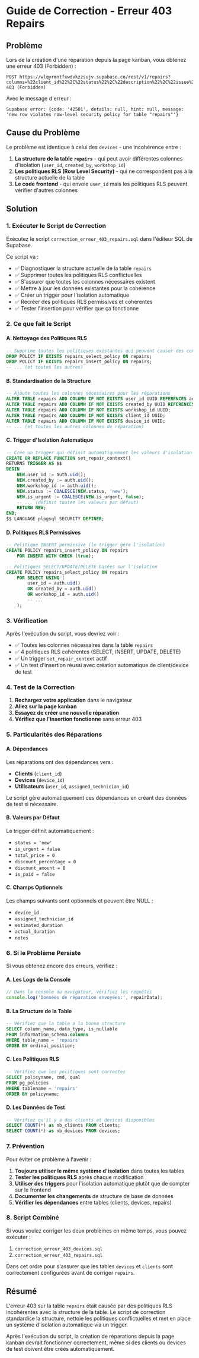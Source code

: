 # Guide de Correction - Erreur 403 Repairs

## Problème
Lors de la création d'une réparation depuis la page kanban, vous obtenez une erreur 403 (Forbidden) :
```
POST https://wlqyrmntfxwdvkzzsujv.supabase.co/rest/v1/repairs?columns=%22client_id%22%2C%22status%22%2C%22description%22%2C%22issue%22%2C%22estimated_duration%22%2C%22due_date%22%2C%22is_urgent%22%2C%22total_price%22%2C%22discount_percentage%22%2C%22discount_amount%22%2C%22original_price%22%2C%22is_paid%22%2C%22user_id%22%2C%22created_at%22%2C%22updated_at%22%2C%22device_id%22%2C%22assigned_technician_id%22&select=* 403 (Forbidden)
```

Avec le message d'erreur :
```
Supabase error: {code: '42501', details: null, hint: null, message: 'new row violates row-level security policy for table "repairs"'}
```

## Cause du Problème
Le problème est identique à celui des `devices` - une incohérence entre :
1. **La structure de la table `repairs`** - qui peut avoir différentes colonnes d'isolation (`user_id`, `created_by`, `workshop_id`)
2. **Les politiques RLS (Row Level Security)** - qui ne correspondent pas à la structure actuelle de la table
3. **Le code frontend** - qui envoie `user_id` mais les politiques RLS peuvent vérifier d'autres colonnes

## Solution

### 1. Exécuter le Script de Correction
Exécutez le script `correction_erreur_403_repairs.sql` dans l'éditeur SQL de Supabase.

Ce script va :
- ✅ Diagnostiquer la structure actuelle de la table `repairs`
- ✅ Supprimer toutes les politiques RLS conflictuelles
- ✅ S'assurer que toutes les colonnes nécessaires existent
- ✅ Mettre à jour les données existantes pour la cohérence
- ✅ Créer un trigger pour l'isolation automatique
- ✅ Recréer des politiques RLS permissives et cohérentes
- ✅ Tester l'insertion pour vérifier que ça fonctionne

### 2. Ce que fait le Script

#### A. Nettoyage des Politiques RLS
```sql
-- Supprime toutes les politiques existantes qui peuvent causer des conflits
DROP POLICY IF EXISTS repairs_select_policy ON repairs;
DROP POLICY IF EXISTS repairs_insert_policy ON repairs;
-- ... (et toutes les autres)
```

#### B. Standardisation de la Structure
```sql
-- Ajoute toutes les colonnes nécessaires pour les réparations
ALTER TABLE repairs ADD COLUMN IF NOT EXISTS user_id UUID REFERENCES auth.users(id);
ALTER TABLE repairs ADD COLUMN IF NOT EXISTS created_by UUID REFERENCES auth.users(id);
ALTER TABLE repairs ADD COLUMN IF NOT EXISTS workshop_id UUID;
ALTER TABLE repairs ADD COLUMN IF NOT EXISTS client_id UUID;
ALTER TABLE repairs ADD COLUMN IF NOT EXISTS device_id UUID;
-- ... (et toutes les autres colonnes de réparation)
```

#### C. Trigger d'Isolation Automatique
```sql
-- Crée un trigger qui définit automatiquement les valeurs d'isolation
CREATE OR REPLACE FUNCTION set_repair_context()
RETURNS TRIGGER AS $$
BEGIN
    NEW.user_id := auth.uid();
    NEW.created_by := auth.uid();
    NEW.workshop_id := auth.uid();
    NEW.status := COALESCE(NEW.status, 'new');
    NEW.is_urgent := COALESCE(NEW.is_urgent, false);
    -- ... (définit toutes les valeurs par défaut)
    RETURN NEW;
END;
$$ LANGUAGE plpgsql SECURITY DEFINER;
```

#### D. Politiques RLS Permissives
```sql
-- Politique INSERT permissive (le trigger gère l'isolation)
CREATE POLICY repairs_insert_policy ON repairs
    FOR INSERT WITH CHECK (true);

-- Politiques SELECT/UPDATE/DELETE basées sur l'isolation
CREATE POLICY repairs_select_policy ON repairs
    FOR SELECT USING (
        user_id = auth.uid()
        OR created_by = auth.uid()
        OR workshop_id = auth.uid()
        -- ...
    );
```

### 3. Vérification

Après l'exécution du script, vous devriez voir :
- ✅ Toutes les colonnes nécessaires dans la table `repairs`
- ✅ 4 politiques RLS cohérentes (SELECT, INSERT, UPDATE, DELETE)
- ✅ Un trigger `set_repair_context` actif
- ✅ Un test d'insertion réussi avec création automatique de client/device de test

### 4. Test de la Correction

1. **Rechargez votre application** dans le navigateur
2. **Allez sur la page kanban**
3. **Essayez de créer une nouvelle réparation**
4. **Vérifiez que l'insertion fonctionne** sans erreur 403

### 5. Particularités des Réparations

#### A. Dépendances
Les réparations ont des dépendances vers :
- **Clients** (`client_id`)
- **Devices** (`device_id`)
- **Utilisateurs** (`user_id`, `assigned_technician_id`)

Le script gère automatiquement ces dépendances en créant des données de test si nécessaire.

#### B. Valeurs par Défaut
Le trigger définit automatiquement :
- `status = 'new'`
- `is_urgent = false`
- `total_price = 0`
- `discount_percentage = 0`
- `discount_amount = 0`
- `is_paid = false`

#### C. Champs Optionnels
Les champs suivants sont optionnels et peuvent être NULL :
- `device_id`
- `assigned_technician_id`
- `estimated_duration`
- `actual_duration`
- `notes`

### 6. Si le Problème Persiste

Si vous obtenez encore des erreurs, vérifiez :

#### A. Les Logs de la Console
```javascript
// Dans la console du navigateur, vérifiez les requêtes
console.log('Données de réparation envoyées:', repairData);
```

#### B. La Structure de la Table
```sql
-- Vérifiez que la table a la bonne structure
SELECT column_name, data_type, is_nullable
FROM information_schema.columns 
WHERE table_name = 'repairs'
ORDER BY ordinal_position;
```

#### C. Les Politiques RLS
```sql
-- Vérifiez que les politiques sont correctes
SELECT policyname, cmd, qual
FROM pg_policies 
WHERE tablename = 'repairs'
ORDER BY policyname;
```

#### D. Les Données de Test
```sql
-- Vérifiez qu'il y a des clients et devices disponibles
SELECT COUNT(*) as nb_clients FROM clients;
SELECT COUNT(*) as nb_devices FROM devices;
```

### 7. Prévention

Pour éviter ce problème à l'avenir :

1. **Toujours utiliser le même système d'isolation** dans toutes les tables
2. **Tester les politiques RLS** après chaque modification
3. **Utiliser des triggers** pour l'isolation automatique plutôt que de compter sur le frontend
4. **Documenter les changements** de structure de base de données
5. **Vérifier les dépendances** entre tables (clients, devices, repairs)

### 8. Script Combiné

Si vous voulez corriger les deux problèmes en même temps, vous pouvez exécuter :
1. `correction_erreur_403_devices.sql`
2. `correction_erreur_403_repairs.sql`

Dans cet ordre pour s'assurer que les tables `devices` et `clients` sont correctement configurées avant de corriger `repairs`.

## Résumé

L'erreur 403 sur la table `repairs` était causée par des politiques RLS incohérentes avec la structure de la table. Le script de correction standardise la structure, nettoie les politiques conflictuelles et met en place un système d'isolation automatique via un trigger.

Après l'exécution du script, la création de réparations depuis la page kanban devrait fonctionner correctement, même si des clients ou devices de test doivent être créés automatiquement.
